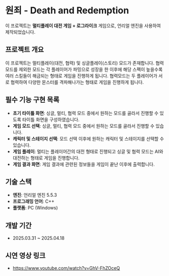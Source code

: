 # 원죄 - Death and Redemption

이 프로젝트는 **멀티플레이 대전 게임 + 로그라이크** 게임으로, 언리얼 엔진을 사용하여 제작되었습니다.

## 프로젝트 개요

이 프로젝트는 멀티플레이(대전, 협력) 및 싱글플레이(스토리) 모드가 존재합니다. 협력모드를 제외한 모드는 각 플레이어가 파밍으로 성장을 한 이후에 해당 스펙이 높을수록 여러 스킬들이 해금되는 형태로 게임을 진행하게 됩니다.
협력모드는 두 플레이어가 서로 협력하여 다양한 몬스터를 격파해나가는 형태로 게임을 진행하게 됩니다.

## 필수 기능 구현 목록

- **초기 타이틀 화면**: 싱글, 멀티, 협력 모드 중에서 원하는 모드를 골라서 진행할 수 있도록 타이틀 화면을 구성하였습니다.
- **게임 모드 선택**: 싱글, 멀티, 협력 모드 중에서 원하는 모드를 골라서 진행할 수 있습니다.
- **캐릭터 및 스테이지 선택**: 모드 선택 이후에 원하는 캐릭터 및 스테이지를 선택할 수 있습니다.
- **게임 플레이**: 멀티는 플레이어간의 대전 형태로 진행되고 싱글 및 협력 모드는 AI와 대전하는 형태로 게임을 진행합니다.
- **게임 결과 화면**: 게임 결과에 관련된 정보들을 게임이 끝난 이후에 출력합니다.

## 기술 스택

- **엔진**: 언리얼 엔진 5.5.3
- **프로그래밍 언어**: C++
- **플랫폼**: PC (Windows)

## 개발 기간

- 2025.03.31 ~ 2025.04.18

## 시연 영상 링크

- https://www.youtube.com/watch?v=GhV-FhZOceQ
